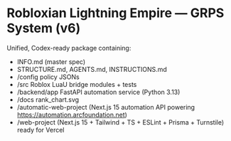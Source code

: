# Robloxian Lightning Empire — GRPS System (v6)

Unified, Codex-ready package containing:
- INFO.md (master spec)
- STRUCTURE.md, AGENTS.md, INSTRUCTIONS.md
- /config policy JSONs
- /src Roblox LuaU bridge modules + tests
- /backend/app FastAPI automation service (Python 3.13)
- /docs rank_chart.svg
- /automatic-web-project (Next.js 15 automation API powering https://automation.arcfoundation.net)
- /web-project (Next.js 15 + Tailwind + TS + ESLint + Prisma + Turnstile) ready for Vercel
